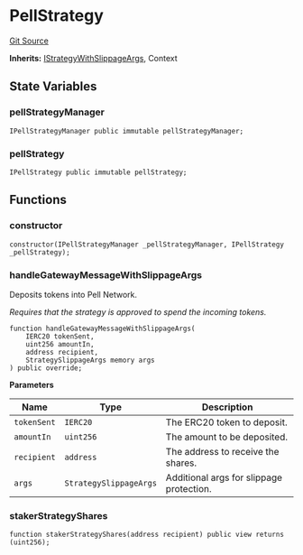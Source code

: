 # PellStrategy
[Git Source](https://github.com/bob-collective/bob/blob/1abe7d0a95cbaa62e47217036600733eae5f19f9/src/gateway/strategy/PellStrategy.sol)

**Inherits:**
[IStrategyWithSlippageArgs](/src/gateway/IStrategy.sol/abstract.IStrategyWithSlippageArgs.md), Context


## State Variables
### pellStrategyManager

```solidity
IPellStrategyManager public immutable pellStrategyManager;
```


### pellStrategy

```solidity
IPellStrategy public immutable pellStrategy;
```


## Functions
### constructor


```solidity
constructor(IPellStrategyManager _pellStrategyManager, IPellStrategy _pellStrategy);
```

### handleGatewayMessageWithSlippageArgs

Deposits tokens into Pell Network.

*Requires that the strategy is approved to spend the incoming tokens.*


```solidity
function handleGatewayMessageWithSlippageArgs(
    IERC20 tokenSent,
    uint256 amountIn,
    address recipient,
    StrategySlippageArgs memory args
) public override;
```
**Parameters**

|Name|Type|Description|
|----|----|-----------|
|`tokenSent`|`IERC20`|The ERC20 token to deposit.|
|`amountIn`|`uint256`|The amount to be deposited.|
|`recipient`|`address`|The address to receive the shares.|
|`args`|`StrategySlippageArgs`|Additional args for slippage protection.|


### stakerStrategyShares


```solidity
function stakerStrategyShares(address recipient) public view returns (uint256);
```


